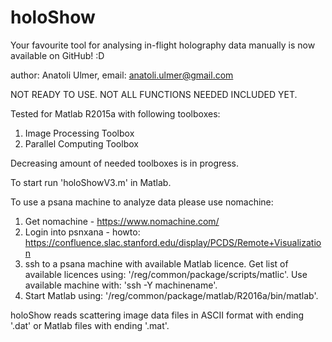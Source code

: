 # holoShow
Your favourite tool for analysing in-flight holography data manually is now available on GitHub! :D

author: Anatoli Ulmer,
email: anatoli.ulmer@gmail.com

NOT READY TO USE. NOT ALL FUNCTIONS NEEDED INCLUDED YET.

Tested for Matlab R2015a with following toolboxes:

1. Image Processing Toolbox
2. Parallel Computing Toolbox

Decreasing amount of needed toolboxes is in progress.

To start run 'holoShowV3.m' in Matlab. 

To use a psana machine to analyze data please use nomachine:
  1. Get nomachine - https://www.nomachine.com/
  2. Login into psnxana - howto: https://confluence.slac.stanford.edu/display/PCDS/Remote+Visualization
  3. ssh to a psana machine with available Matlab licence. 
  Get list of available licences using: '/reg/common/package/scripts/matlic'.
  Use available machine with: 'ssh -Y machinename'.
  4. Start Matlab using: '/reg/common/package/matlab/R2016a/bin/matlab'.

holoShow reads scattering image data files in ASCII format with ending '.dat' or Matlab files with ending '.mat'.
